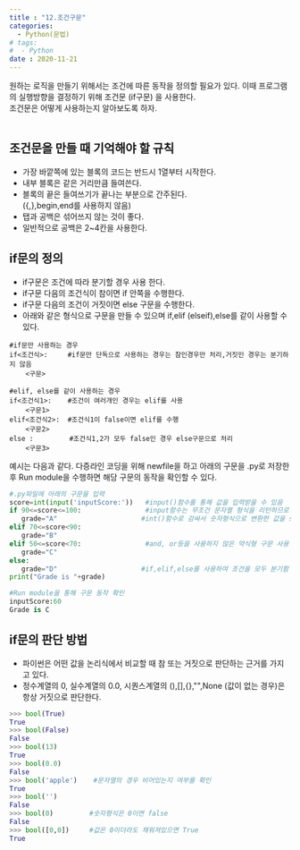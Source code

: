 ```yaml
---
title : "12.조건구문"
categories:
  - Python(문법)
# tags:
#  - Python
date : 2020-11-21
---
```


원하는 로직을 만들기 위해서는 조건에 따른 동작을 정의할 필요가 있다. 이때 프로그램의 실행방향을 결정하기 위해 조건문 (if구문) 을 사용한다.  
조건문은 어떻게 사용하는지 알아보도록 하자.  
<br>

조건문을 만들 때 기억해야 할 규칙 
---
- 가장 바깥쪽에 있는 블록의 코드는 반드시 1열부터 시작한다.  
- 내부 블록은 같은 거리만큼 들여쓴다.  
- 블록의 끝은 들여쓰기가 끝나는 부분으로 간주된다.  
  ({,},begin,end를 사용하지 않음)
- 탭과 공백은 섞어쓰지 않는 것이 좋다.  
- 일반적으로 공백은 2~4칸을 사용한다.  

if문의 정의 
---
- if구문은 조건에 따라 분기할 경우 사용 한다.  
- if구문 다음의 조건식이 참이면 if 안쪽을 수행한다. 
- if구문 다음의 조건이 거짓이면 else 구문을 수행한다. 
- 아래와 같은 형식으로 구문을 만들 수 있으며 if,elif (elseif),else를 같이 사용할 수 있다. 

```
#if문만 사용하는 경우
if<조건식>:     #if문만 단독으로 사용하는 경우는 참인경우만 처리,거짓인 경우는 분기하지 않음
    <구문>
    
#elif, else를 같이 사용하는 경우
if<조건식1>:    #조건이 여러개인 경우는 elif를 사용  
    <구문1>
elif<조건식2>:  #조건식1이 false이면 elif를 수행 
    <구문2>
else :         #조건식1,2가 모두 false인 경우 else구문으로 처리
    <구문3>
```
예시는 다음과 같다.  다증라인 코딩을 위해 newfile을 하고 아래의 구문을 .py로 저장한 후 Run module을 수행하면 해당 구문의 동작을 확인할 수 있다.   

 ```python
#.py파일에 아래의 구문을 입력
score=int(input('inputScore:'))   #input()함수를 통해 값을 입력받을 수 있음 
if 90<=score<=100:                #input함수는 무조건 문자열 형식을 리턴하므로 
    grade="A"                     #int()함수로 감싸서 숫자형식으로 변환한 값을 score에 저장해야 한다.  
elif 70<=score<90:
    grade="B"                     
elif 50<=score<70:                #and, or등을 사용하지 않은 약식형 구문 사용 
    grade="C"
else:
    grade="D"                     #if,elif,else를 사용하여 조건을 모두 분기함
print("Grade is "+grade)    

#Run module을 통해 구문 동작 확인 
inputScore:60
Grade is C

```

if문의 판단 방법 
---

- 파이썬은 어떤 값을 논리식에서 비교할 때 참 또는 거짓으로 판단하는 근거를 가지고 있다.  
- 정수계열의 0, 실수계열의 0.0, 시퀀스계열의 (),[],{},"",None (값이 없는 경우)은 항상 거짓으로 판단한다.  

```python
>>> bool(True)
True
>>> bool(False)
False
>>> bool(13)
True
>>> bool(0.0)
False
>>> bool('apple')    #문자열의 경우 비어있는지 여부를 확인
True
>>> bool('')
False
>>> bool(0)         #숫자형식은 0이면 false
False
>>> bool([0,0])     #값은 0이더라도 채워져있으면 True 
True
```

